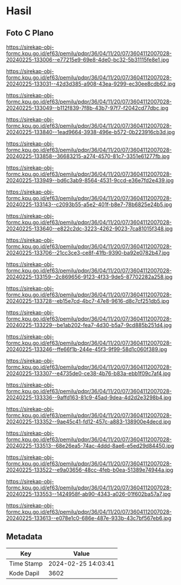 # Hasil

## Foto C Plano

https://sirekap-obj-formc.kpu.go.id/ef63/pemilu/pdpr/36/04/11/20/07/3604112007028-20240225-133006--e77215e9-69e8-4de0-bc32-5b31115fe8e1.jpg

https://sirekap-obj-formc.kpu.go.id/ef63/pemilu/pdpr/36/04/11/20/07/3604112007028-20240225-133031--42d3d385-a908-43ea-9299-ec30ee8cdb62.jpg

https://sirekap-obj-formc.kpu.go.id/ef63/pemilu/pdpr/36/04/11/20/07/3604112007028-20240225-133049--b112f839-7f8b-43b7-97f7-f2042cd77dbc.jpg

https://sirekap-obj-formc.kpu.go.id/ef63/pemilu/pdpr/36/04/11/20/07/3604112007028-20240225-133840--1ead9664-3938-496e-b572-0b223916cb3d.jpg

https://sirekap-obj-formc.kpu.go.id/ef63/pemilu/pdpr/36/04/11/20/07/3604112007028-20240225-133858--36683215-a274-4570-81c7-3351e61277fb.jpg

https://sirekap-obj-formc.kpu.go.id/ef63/pemilu/pdpr/36/04/11/20/07/3604112007028-20240225-133949--bd6c3ab9-8564-4531-9ccd-e36e7fd2e439.jpg

https://sirekap-obj-formc.kpu.go.id/ef63/pemilu/pdpr/36/04/11/20/07/3604112007028-20240225-133143--c2093b55-a5e2-401f-b8e7-78b6825e24b5.jpg

https://sirekap-obj-formc.kpu.go.id/ef63/pemilu/pdpr/36/04/11/20/07/3604112007028-20240225-133640--e822c2dc-3223-4262-9023-7ca81015f348.jpg

https://sirekap-obj-formc.kpu.go.id/ef63/pemilu/pdpr/36/04/11/20/07/3604112007028-20240225-133706--21cc3ce3-ce8f-41fb-9390-ba92e0782b47.jpg

https://sirekap-obj-formc.kpu.go.id/ef63/pemilu/pdpr/36/04/11/20/07/3604112007028-20240225-133159--2c869656-9123-4f33-9de5-87702282a258.jpg

https://sirekap-obj-formc.kpu.go.id/ef63/pemilu/pdpr/36/04/11/20/07/3604112007028-20240225-133728--eb15e7cd-4bc7-47e8-9616-d8c7cf251db5.jpg

https://sirekap-obj-formc.kpu.go.id/ef63/pemilu/pdpr/36/04/11/20/07/3604112007028-20240225-133229--be1ab202-fea7-4d30-b5a7-9cd885b251d4.jpg

https://sirekap-obj-formc.kpu.go.id/ef63/pemilu/pdpr/36/04/11/20/07/3604112007028-20240225-133246--ffe66f1b-244e-45f3-9f99-58d1c060f389.jpg

https://sirekap-obj-formc.kpu.go.id/ef63/pemilu/pdpr/36/04/11/20/07/3604112007028-20240225-133307--e4735de0-ce38-4b76-b83a-ebb1f09c7af4.jpg

https://sirekap-obj-formc.kpu.go.id/ef63/pemilu/pdpr/36/04/11/20/07/3604112007028-20240225-133336--9affd163-81c9-45ad-9dea-4d2d2e3298b4.jpg

https://sirekap-obj-formc.kpu.go.id/ef63/pemilu/pdpr/36/04/11/20/07/3604112007028-20240225-133352--9ae45c41-fd12-457c-a883-138900e4decd.jpg

https://sirekap-obj-formc.kpu.go.id/ef63/pemilu/pdpr/36/04/11/20/07/3604112007028-20240225-133513--68e26ea5-74ac-4ddd-8ae6-e5ed29d84450.jpg

https://sirekap-obj-formc.kpu.go.id/ef63/pemilu/pdpr/36/04/11/20/07/3604112007028-20240225-133522--e9a03656-48cc-4feb-b0ea-51389e74944a.jpg

https://sirekap-obj-formc.kpu.go.id/ef63/pemilu/pdpr/36/04/11/20/07/3604112007028-20240225-133553--1424958f-ab90-4343-a026-01f602ba57a7.jpg

https://sirekap-obj-formc.kpu.go.id/ef63/pemilu/pdpr/36/04/11/20/07/3604112007028-20240225-133613--e078e1c0-686e-487e-933b-43c7bf567eb6.jpg


## Metadata

| Key        | Value               |
| ---------- | ------------------- |
| Time Stamp | 2024-02-25 14:03:41 |
| Kode Dapil | 3602                |



